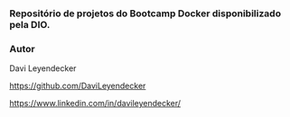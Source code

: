 ### Repositório de projetos do Bootcamp Docker disponibilizado pela DIO.

### Autor
Davi Leyendecker

https://github.com/DaviLeyendecker

https://www.linkedin.com/in/davileyendecker/
